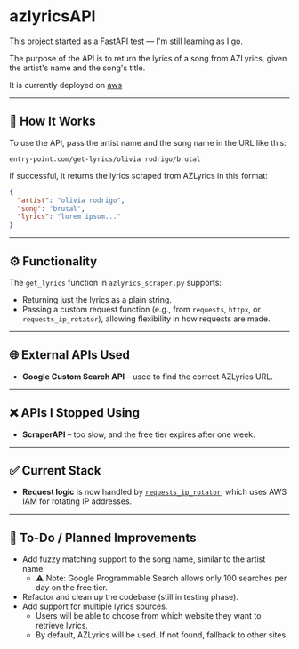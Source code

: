 # azlyricsAPI

This project started as a FastAPI test — I'm still learning as I go.

The purpose of the API is to return the lyrics of a song from AZLyrics, given the artist's name and the song's title.

It is currently deployed on [aws](http://54.87.191.230:8000/api/get-lyrics/avril%20lavigne/what%20the%20hell)

---

## 🔧 How It Works

To use the API, pass the artist name and the song name in the URL like this:

```
entry-point.com/get-lyrics/olivia rodrigo/brutal
```

If successful, it returns the lyrics scraped from AZLyrics in this format:

```json
{
  "artist": "olivia rodrigo",
  "song": "brutal",
  "lyrics": "lorem ipsum..."
}
```

---

## ⚙️ Functionality

The `get_lyrics` function in `azlyrics_scraper.py` supports:

- Returning just the lyrics as a plain string.
- Passing a custom request function (e.g., from `requests`, `httpx`, or `requests_ip_rotator`), allowing flexibility in how requests are made.

---

## 🌐 External APIs Used

- **Google Custom Search API** – used to find the correct AZLyrics URL.

---

## ❌ APIs I Stopped Using

- **ScraperAPI** – too slow, and the free tier expires after one week.

---

## ✅ Current Stack

- **Request logic** is now handled by [`requests_ip_rotator`](https://github.com/Byron/google-requests-ip-rotator), which uses AWS IAM for rotating IP addresses.

---

## 🚧 To-Do / Planned Improvements

- Add fuzzy matching support to the song name, similar to the artist name.
  - ⚠️ Note: Google Programmable Search allows only 100 searches per day on the free tier.
- Refactor and clean up the codebase (still in testing phase).
- Add support for multiple lyrics sources.
  - Users will be able to choose from which website they want to retrieve lyrics.
  - By default, AZLyrics will be used. If not found, fallback to other sites.


